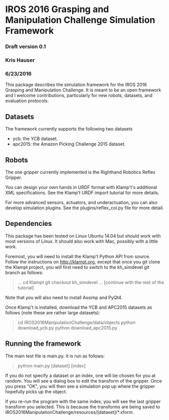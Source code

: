 # IROS 2016 Grasping and Manipulation Challenge Simulation Framework #
### Draft version 0.1 ###
### Kris Hauser ###
### 6/23/2016 ###

This package describes the simulation framework for the IROS 2016 Grasping and Manipulation
Challenge. It is meant to be an open framework and I welcome contributions, particularly for
new robots, datasets, and evaluation protocols.


## Datasets ##

The framework currently supports the following two datasets
- ycb: the YCB dataset.
- apc2015: the Amazon Picking Challenge 2015 dataset.


## Robots ##

The one gripper currently implemented is the Righthand Robotics Reflex Gripper.  

You can design your own hands in URDF format with Klamp't's additional XML specifications.
See the Klamp't URDF import tutorial for more details.

For more advanced sensors, actuators, and underactuation, you can also develop simulation plugins.
See the plugins/reflex_col.py file for more detail.


## Dependencies ##

This package has been tested on Linux Ubuntu 14.04 but should work with most versions of Linux.
It should also work with Mac, possibly with a little work.

Foremost, you will need to install the Klamp't Python API from source.  Follow the instructions on
http://klampt.org, except that once you git clone the Klampt project, you will first need to
switch to the kh_simdevel git branch as follows:

> ...
> cd Klampt
> git checkout kh_simdevel
> ...
> [continue with the rest of the tutorial]

Note that you will also need to install Assimp and PyQt4.

Once Klamp't is installed, download the YCB and APC2015 datasets as follows (note these
are rather large datasets):

> cd IROS2016ManipulationChallenge/data/objects
> python download_ycb.py
> python download_apc2015.py


## Running the framework ##

The main test file is main.py.  It is run as follows:

> python main.py [dataset] [index]

If you do not specify a dataset or an index, one will be chosen for you at random.
You will see a dialog box to edit the transform of the gripper.  Once you press "OK",
you will then see a simulation pop up where the gripper hopefully picks up the object.

If you re-run the program with the same index, you will see the last gripper transform
you selected.  This is because the transforms are being saved to
IROS2016ManipulationChallenge/resources/[dataset]/*.xform.



